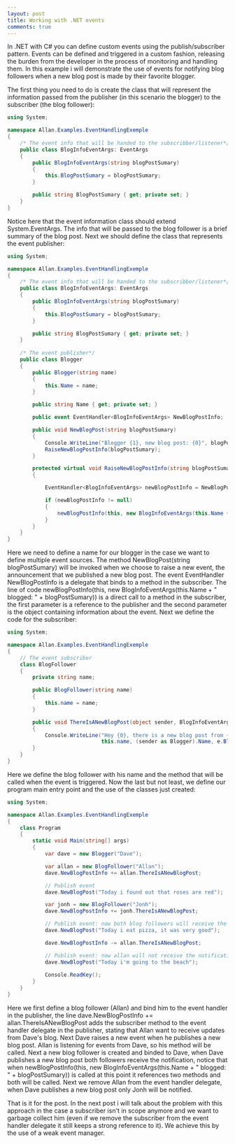 ```yaml
---
layout: post
title: Working with .NET events
comments: true
---
```


In .NET with C# you can define custom events using the publish/subscriber pattern. Events can be defined and triggered in
a custom fashion, releasing the burden from the developer in the process of monitoring and handling them. In this
example i will demonstrate the use of events for notifying blog followers when a new blog post is made by their
favorite blogger.

The first thing you need to do is create the class that will represent the information passed from the publisher
(in this scenario the blogger) to the subscriber (the blog follower):

```csharp
using System;

namespace Allan.Examples.EventHandlingExemple
{
    /* The event info that will be handed to the subscribber/listener*/
    public class BlogInfoEventArgs: EventArgs
    {
        public BlogInfoEventArgs(string blogPostSumary)
        {
            this.BlogPostSumary = blogPostSumary;
        }

        public string BlogPostSumary { get; private set; }
    }
}
```

Notice here that the event information class should extend System.EventArgs. The info that will be passed 
to the blog follower is a brief summary of the blog post. Next we should define the class that represents
the event publisher:

```csharp
using System;

namespace Allan.Examples.EventHandlingExemple
{
    /* The event info that will be handed to the subscribber/listener*/
    public class BlogInfoEventArgs: EventArgs
    {
        public BlogInfoEventArgs(string blogPostSumary)
        {
            this.BlogPostSumary = blogPostSumary;
        }

        public string BlogPostSumary { get; private set; }
    }
    
    /* The event publisher*/
    public class Blogger 
    {
        public Blogger(string name)
        {
            this.Name = name;
        }

        public string Name { get; private set; }

        public event EventHandler<BlogInfoEventArgs> NewBlogPostInfo;

        public void NewBlogPost(string blogPostSumary)
        {
            Console.WriteLine("Blogger {1}, new blog post: {0}", blogPostSumary, this.Name);
            RaiseNewBlogPostInfo(blogPostSumary);
        }

        protected virtual void RaiseNewBlogPostInfo(string blogPostSumary)
        {

            EventHandler<BlogInfoEventArgs> newBlogPostInfo = NewBlogPostInfo;

            if (newBlogPostInfo != null)
            {
                newBlogPostInfo(this, new BlogInfoEventArgs(this.Name + " blogged: " + blogPostSumary));
            }
        }
    }
}
```

Here we need to define a name for our blogger in the case we want to define multiple event sources. The method
NewBlogPost(string blogPostSumary) will be invoked when we choose to raise a new event, the announcement
that we published a new blog post. The event EventHandler<BlogInfoEventArgs> NewBlogPostInfo is a delegate
that binds to a method in the subscriber. The line of code 
newBlogPostInfo(this, new BlogInfoEventArgs(this.Name + " blogged: " + blogPostSumary)) is a direct call
to a method in the subscriber, the first parameter is a reference to the publisher and the second parameter
is the object containing information about the event. Next we define the code for the subscriber:

```csharp
using System;

namespace Allan.Examples.EventHandlingExemple
{
    // The event subscriber
    class BlogFollower
    {
        private string name;

        public BlogFollower(string name)
        {
            this.name = name;
        }

        public void ThereIsANewBlogPost(object sender, BlogInfoEventArgs e)
        {
            Console.WriteLine("Hey {0}, there is a new blog post from {1}. {2}", 
                              this.name, (sender as Blogger).Name, e.BlogPostSumary);
        }
    }
}
```

Here we define the blog follower with his name and the method that will be called when the 
event is triggered. Now the last but not least, we define our program main entry point
and the use of the classes just created:

```csharp
using System;

namespace Allan.Examples.EventHandlingExemple
{
    class Program
    {
        static void Main(string[] args)
        {
            var dave = new Blogger("Dave");

            var allan = new BlogFollower("Allan");
            dave.NewBlogPostInfo += allan.ThereIsANewBlogPost;

            // Publish event
            dave.NewBlogPost("Today i found out that roses are red");

            var jonh = new BlogFollower("Jonh");
            dave.NewBlogPostInfo += jonh.ThereIsANewBlogPost;

            // Publish event: now both blog followers will receive the notification
            dave.NewBlogPost("Today i eat pizza, it was very good");

            dave.NewBlogPostInfo -= allan.ThereIsANewBlogPost;

            // Publish event: now allan will not receive the notification
            dave.NewBlogPost("Today i'm going to the beach");
            
            Console.ReadKey();
        }
    }
}
```

Here we first define a blog follower (Allan) and bind him to the event handler in the publisher, the
line dave.NewBlogPostInfo += allan.ThereIsANewBlogPost adds the subscriber method to the event handler delegate
in the publisher, stating that Allan want to receive updates from Dave's blog. Next Dave raises a new event
when he publishes a new blog post. Allan is listening for events from Dave, so his method will be called.
Next a new blog follower is created and binded to Dave, when Dave publishes a new blog post both followers
receive the notification, notice that when newBlogPostInfo(this, new BlogInfoEventArgs(this.Name + " blogged: " + blogPostSumary))
is called at this point it references two methods and both will be called. Next we remove Allan from the event handler delegate, 
when Dave publishes a new blog post only Jonh will be notified.

That is it for the post. In the next post i will talk about the problem with this approach in the case a subscriber isn't in scope
anymore and we want to garbage collect him (even if we remove the subscriber from the event handler delegate it still keeps
a strong reference to it). We achieve this by the use of a weak event manager.
